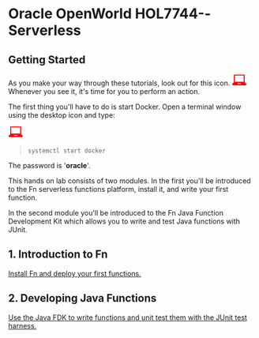# Oracle OpenWorld HOL7744--Serverless

## Getting Started

As you make your way through these tutorials, look out for this icon.
![](images/userinput.png) Whenever you see it, it's time for you to
perform an action.

The first thing you'll have to do is start Docker.  Open a terminal
window using the desktop icon and type:

![](images/userinput.png)
>`systemctl start docker`

The password is '**oracle**'.

This hands on lab consists of two modules.  In the first you'll be
introduced to the Fn serverless functions platform, install it, and
write your first function.

In the second module you'll be introduced to the Fn Java Function
Development Kit which allows you to write and test Java functions
with JUnit.

## 1. Introduction to Fn
[Install Fn and deploy your first functions.](Introduction/README.md)

## 2. Developing Java Functions
[Use the Java FDK to write functions and unit test them with the JUnit test harness.](JavaFDKIntroduction//README.md)
